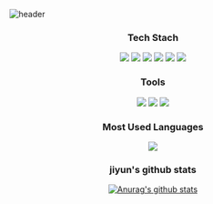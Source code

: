 ![header](https://capsule-render.vercel.app/api?type=Cylinder&color=auto&text=♥WELCOME♥&fontSize=30&fontColor=ffffff)

<div align=center>
 <h3> Tech Stach </h3>
  <img src="https://img.shields.io/badge/HTML5-E34F26?style=style=flat&logo=HTML5&logoColor=white">
   <img src="https://img.shields.io/badge/JavaScript-F7DF1E?style=flat&logo=JavaScript&logoColor=white"/>
   <img src="https://img.shields.io/badge/CSS3-1572B6?style=style=flat&logo=CSS3&logoColor=white">
  <img src="https://img.shields.io/badge/React-61DAFB?style=flat&logo=React&logoColor=white"/>
 <img src="https://img.shields.io/badge/MySQL-4479A1?style=style=flat&logo=MySQL&logoColor=white">
   <img src="https://img.shields.io/badge/Python-3776AB?style=style=flat&logo=Python&logoColor=white">


 
 
  <h3> Tools </h3>
 <img src="https://img.shields.io/badge/Eclipse%20IDE-2C2255.svg?&style=for-the-badge&logo=Eclipse%20IDE&logoColor=white"/>
<img src="https://img.shields.io/badge/Visual%20Studio%20Code-007ACC.svg?&style=for-the-badge&logo=Visual%20Studio%20Code&logoColor=white"/>
<img src="https://img.shields.io/badge/Android%20Studio-3DDC84.svg?&style=for-the-badge&logo=Android%20Studio&logoColor=white"/>
 
 <h3>Most Used Languages</h3>
 <img src="https://github-readme-stats.vercel.app/api/top-langs/?username=hijiyun&layout=compact"/>
 
<h3>jiyun's github stats</h3>
 
[![Anurag's github stats](https://github-readme-stats.vercel.app/api?username=hijiyun)](https://github.com/hijiyun/github-readme-stats)
